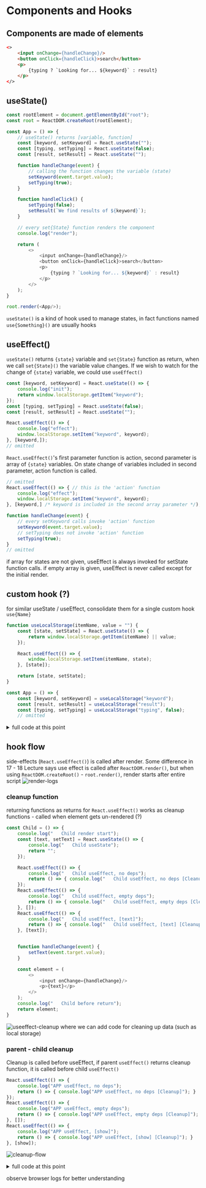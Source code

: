 # Components and Hooks
## Components are made of elements
```html
<> 
    <input onChange={handleChange}/>
    <button onClick={handleClick}>search</button>
    <p>
        {typing ? `Looking for... ${keyword}` : result}
    </p>
</>
```
## useState()
```javascript
const rootElement = document.getElementById("root");
const root = ReactDOM.createRoot(rootElement);

const App = () => {
    // useState() returns [variable, function]
    const [keyword, setKeyword] = React.useState("");
    const [typing, setTyping] = React.useState(false);
    const [result, setResult] = React.useState("");

    function handleChange(event) {
        // calling the function changes the variable (state)
        setKeyword(event.target.value);
        setTyping(true);
    }

    function handleClick() {
        setTyping(false);
        setResult(`We find results of ${keyword}`);
    }

    // every set{State} function renders the component
    console.log("render");

    return (
        <> 
            <input onChange={handleChange}/>
            <button onClick={handleClick}>search</button>
            <p>
                {typing ? `Looking for... ${keyword}` : result}
            </p>
        </>
    );
}

root.render(<App/>);
```
`useState()` is a kind of hook used to manage states, in fact functions named `use{Something}()` are usually hooks

## useEffect()
`useState()` returns `{state}` variable and `set{State}` function as return, when we call `set{State}()` the variable value changes. If we wish to watch for the change of `{state}` variable, we could use `useEffect()`
```javascript
const [keyword, setKeyword] = React.useState(() => {
    console.log("init");
    return window.localStorage.getItem("keyword");
});
const [typing, setTyping] = React.useState(false);
const [result, setResult] = React.useState("");

React.useEffect(() => {
    console.log("effect");
    window.localStorage.setItem("keyword", keyword);
}, [keyword,]);
// omitted
```
`React.useEffect()`'s first parameter function is action, second parameter is array of `{state}` variables. On state change of variables included in second parameter, action function is called.
```javascript
// omitted
React.useEffect(() => { // this is the 'action' function
    console.log("effect");
    window.localStorage.setItem("keyword", keyword);
}, [keyword,] /* keyword is included in the second array parameter */);

function handleChange(event) {
    // every setKeyword calls invoke 'action' function
    setKeyword(event.target.value);
    // setTyping does not invoke 'action' function
    setTyping(true);
}
// omitted
```
if array for states are not given, useEffect is always invoked for setState function calls. if empty array is given, useEffect is never called except for the initial render.

## custom hook (?)
for similar useState / useEffect, consolidate them for a single custom hook `use{Name}`
```javascript
function useLocalStorage(itemName, value = "") {
    const [state, setState] = React.useState(() => {
        return window.localStorage.getItem(itemName) || value;
    });

    React.useEffect(() => {
        window.localStorage.setItem(itemName, state);
    }, [state]);

    return [state, setState];
}

const App = () => {
    const [keyword, setKeyword] = useLocalStorage("keyword");
    const [result, setResult] = useLocalStorage("result");
    const [typing, setTyping] = useLocalStorage("typing", false);
    // omitted
```

<details>
    <summary>full code at this point</summary>
    
```javascript
const rootElement = document.getElementById("root");
const root = ReactDOM.createRoot(rootElement);

function useLocalStorage(itemName, value = "") {
const [state, setState] = React.useState(() => {
return window.localStorage.getItem(itemName) || value;
});

    React.useEffect(() => {
        window.localStorage.setItem(itemName, state);
    }, [state]);

    return [state, setState];
}

const App = () => {
const [keyword, setKeyword] = useLocalStorage("keyword");
const [result, setResult] = useLocalStorage("result");
const [typing, setTyping] = useLocalStorage("typing", false);

    function handleChange(event) {
        setKeyword(event.target.value);
        setTyping(true);
    }

    function handleClick() {
        window.localStorage.setItem("keyword", keyword);
        setTyping(false);
        setResult(`We find results of ${keyword}`);
    }
    return (
        <>
            <input onChange={handleChange} value={keyword}/>
            <button onClick={handleClick}>search</button>
            <p>
                {typing ? `Looking for... ${keyword}` : result}
            </p>
        </>
    );
}

root.render(<App/>);
```
</details>


## hook flow
side-effects (`React.useEffect()`) is called after render. Some difference in 17 - 18 Lecture says use effect is called after `ReactDOM.render()`, but when using `ReactDOM.createRoot()` - `root.render()`, render starts after entire script
![render-logs](../images/render-logs.png)

### cleanup function
returning functions as returns for `React.useEffect()` works as cleanup functions - called when element gets un-rendered (?)
```javascript
const Child = () => {
    console.log("   Child render start");
    const [text, setText] = React.useState(() => {
        console.log("   Child useState");
        return "";
    });

    React.useEffect(() => {
        console.log("   Child useEffect, no deps");
        return () => { console.log("   Child useEffect, no deps [Cleanup]"); }
    });
    React.useEffect(() => {
        console.log("   Child useEffect, empty deps");
        return () => { console.log("   Child useEffect, empty deps [Cleanup]"); }
    }, []);
    React.useEffect(() => {
        console.log("   Child useEffect, [text]");
        return () => { console.log("   Child useEffect, [text] [Cleanup]"); }
    }, [text]);


    function handleChange(event) {
        setText(event.target.value);
    }

    const element = (
        <>
            <input onChange={handleChange}/>
            <p>{text}</p>
        </>
    );
    console.log("   Child before return");
    return element;
}
```
![useeffect-cleanup](../images/useeffect-cleanup.png)
where we can add code for cleaning up data (such as local storage)
### parent - child cleanup
Cleanup is called before useEffect, if parent `useEffect()` returns cleanup function, it is called before child `useEffect()`
```javascript
React.useEffect(() => {
    console.log("APP useEffect, no deps");
    return () => { console.log("APP useEffect, no deps [Cleanup]"); }
});
React.useEffect(() => {
    console.log("APP useEffect, empty deps");
    return () => { console.log("APP useEffect, empty deps [Cleanup]"); }
}, []);
React.useEffect(() => {
    console.log("APP useEffect, [show]");
    return () => { console.log("APP useEffect, [show] [Cleanup]"); }
}, [show]);
```
![cleanup-flow](../images/cleanup-flow.png)
<details>
    <summary>full code at this point</summary>

```javascript
const rootElement = document.getElementById("root");
const root = ReactDOM.createRoot(rootElement);

const Child = () => {
    console.log("   Child render start");
    const [text, setText] = React.useState(() => {
        console.log("   Child useState");
        return "";
    });

    React.useEffect(() => {
        console.log("   Child useEffect, no deps");
        return () => { console.log("   Child useEffect, no deps [Cleanup]"); }
    });
    React.useEffect(() => {
        console.log("   Child useEffect, empty deps");
        return () => { console.log("   Child useEffect, empty deps [Cleanup]"); }
    }, []);
    React.useEffect(() => {
        console.log("   Child useEffect, [text]");
        return () => { console.log("   Child useEffect, [text] [Cleanup]"); }
    }, [text]);


    function handleChange(event) {
        setText(event.target.value);
    }

    const element = (
        <>
            <input onChange={handleChange}/>
            <p>{text}</p>
        </>
    );
    console.log("   Child before return");
    return element;
}

const App = () => {
    console.log("APP render start");
    const [show, setShow] = React.useState(() => {
        console.log("APP useState");
        return false;
    });

    React.useEffect(() => {
        console.log("APP useEffect, no deps");
        return () => { console.log("APP useEffect, no deps [Cleanup]"); }
    });
    React.useEffect(() => {
        console.log("APP useEffect, empty deps");
        return () => { console.log("APP useEffect, empty deps [Cleanup]"); }
    }, []);
    React.useEffect(() => {
        console.log("APP useEffect, [show]");
        return () => { console.log("APP useEffect, [show] [Cleanup]"); }
    }, [show]);

    function handleClick() {
        setShow((prev) => !prev);
    }


    const element = <>
        <button onClick={handleClick}>Search</button>
        {show ? <Child/> : <></>}
    </>;
    console.log("APP before return");
    return element;
}

root.render(<App/>);
console.log("script end")
```
</details>

observe browser logs for better understanding
